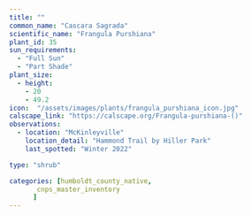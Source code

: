 ```yaml
---
title: ""
common_name: "Cascara Sagrada"
scientific_name: "Frangula Purshiana"
plant_id: 35
sun_requirements:
  - "Full Sun"
  - "Part Shade"
plant_size:
  - height: 
    - 20
    - 49.2
icon:  "/assets/images/plants/frangula_purshiana_icon.jpg"
calscape_link: "https://calscape.org/Frangula-purshiana-()"
observations: 
  - location: "McKinleyville"
    location_detail: "Hammond Trail by Hiller Park" 
    last_spotted: "Winter 2022"

type: "shrub"

categories: [humboldt_county_native,
       cnps_master_inventory
      ]
---
```

